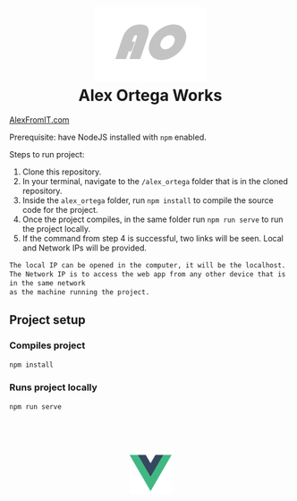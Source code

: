<h1 align="center"> 
  <br>
    <img src="/alex_ortega/src/assets/ao.png" alt="AO Logo" width="200"></a>
  <br>
    Alex Ortega Works
  <br>
</h1>
 <a href="https://www.AlexFromIT.com/">AlexFromIT.com</a> 

Prerequisite: have NodeJS installed with `npm` enabled.

Steps to run project: 
1. Clone this repository.
2. In your terminal, navigate to the `/alex_ortega` folder that is in the cloned repository.
3. Inside the `alex_ortega` folder, run `npm install` to compile the source code for the project.
4. Once the project compiles, in the same folder run `npm run serve` to run the project locally. 
5. If the command from step 4 is successful, two links will be seen. Local and Network IPs will be provided. 
```
The local IP can be opened in the computer, it will be the localhost.
The Network IP is to access the web app from any other device that is in the same network 
as the machine running the project.
```

## Project setup
### Compiles project
```
npm install
```

### Runs project locally
```
npm run serve
```

<h1 align="center"> 
  <br>
    <img src="/alex_ortega/src/assets/logo.png" alt="AO Logo" width="75"></a>
</h1>


